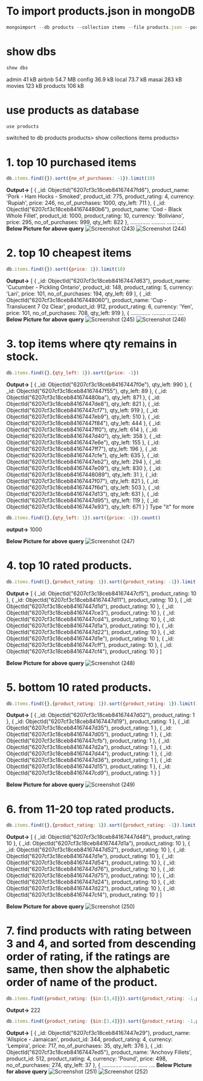 
# To import products.json in mongoDB
```js
mongoimport --db products --collection items --file products.json --port 27017  --jsonArray
```
#  show dbs
```js
show dbs
```
admin       41 kB
airbnb    54.7 MB
config    36.9 kB
local     73.7 kB
masai      283 kB
movies     123 kB
products   106 kB

# use products as database
```js
use products
```
switched to db products
products> show collections
items
products>


# 1. top 10 purchased items
```js
db.items.find({}).sort({no_of_purchases: -1}).limit(10)
```
**Output->**
[
  {
    _id: ObjectId("6207cf3c18ceb84167447fd6"),
    product_name: 'Pork - Ham Hocks - Smoked',
    product_id: 775,
    product_rating: 4,
    currency: 'Rupiah',
    price: 246,
    no_of_purchases: 1000,
    qty_left: 711
  },
  {
    _id: ObjectId("6207cf3c18ceb841674480b6"),
    product_name: 'Cod - Black Whole Fillet',
    product_id: 1000,
    product_rating: 10,
    currency: 'Boliviano',
    price: 295,
    no_of_purchases: 999,
    qty_left: 822
  },
  .............
  .........
  ......
  ....
**Below Picture for above query**
![Screenshot (243)](https://user-images.githubusercontent.com/80479635/153718640-9806a6a4-00d8-4fd6-978f-8261fb0715a3.png)
![Screenshot (244)](https://user-images.githubusercontent.com/80479635/153718651-f75de415-b1d5-4bf0-bf5e-7443c77fc304.png)



# 2. top 10 cheapest items
```js
db.items.find({}).sort({price: 1}).limit(10)
```
**Output->**
[
  {
    _id: ObjectId("6207cf3c18ceb84167447d63"),
    product_name: 'Cucumber - Pickling Ontario',
    product_id: 148,
    product_rating: 5,
    currency: 'Lari',
    price: 101,
    no_of_purchases: 194,
    qty_left: 69
  },
  {
    _id: ObjectId("6207cf3c18ceb84167448060"),
    product_name: 'Cup - Translucent 7 Oz Clear',
    product_id: 912,
    product_rating: 6,
    currency: 'Yen',
    price: 101,
    no_of_purchases: 708,
    qty_left: 919
  },
  {
   .............
  .........
  ......
  ....
**Below Picture for above query**
![Screenshot (245)](https://user-images.githubusercontent.com/80479635/153718661-ea399635-0590-46e5-a201-b0079233e8b9.png)
![Screenshot (246)](https://user-images.githubusercontent.com/80479635/153718662-ca738546-61c0-41bb-b01e-611eac90518e.png)



# 3. top items where qty remains in stock.
```js
db.items.find({},{qty_left: 1}).sort({price: -1})
```
**Output->**
[
  { _id: ObjectId("6207cf3c18ceb84167447f0e"), qty_left: 990 },
  { _id: ObjectId("6207cf3c18ceb84167447f55"), qty_left: 89 },
  { _id: ObjectId("6207cf3c18ceb841674480ba"), qty_left: 871 },
  { _id: ObjectId("6207cf3c18ceb84167447de8"), qty_left: 821 },
  { _id: ObjectId("6207cf3c18ceb84167447cf7"), qty_left: 919 },
  { _id: ObjectId("6207cf3c18ceb84167447eb9"), qty_left: 510 },
  { _id: ObjectId("6207cf3c18ceb84167447f84"), qty_left: 444 },
  { _id: ObjectId("6207cf3c18ceb84167447ff0"), qty_left: 614 },
  { _id: ObjectId("6207cf3c18ceb84167447d40"), qty_left: 358 },
  { _id: ObjectId("6207cf3c18ceb84167447e6e"), qty_left: 155 },
  { _id: ObjectId("6207cf3c18ceb84167447ff7"), qty_left: 196 },
  { _id: ObjectId("6207cf3c18ceb84167447cfe"), qty_left: 635 },
  { _id: ObjectId("6207cf3c18ceb84167447eb2"), qty_left: 294 },
  { _id: ObjectId("6207cf3c18ceb84167447e09"), qty_left: 830 },
  { _id: ObjectId("6207cf3c18ceb84167448089"), qty_left: 31 },
  { _id: ObjectId("6207cf3c18ceb84167447f07"), qty_left: 821 },
  { _id: ObjectId("6207cf3c18ceb84167447f6d"), qty_left: 503 },
  { _id: ObjectId("6207cf3c18ceb84167447d13"), qty_left: 631 },
  { _id: ObjectId("6207cf3c18ceb84167447d95"), qty_left: 119 },
  { _id: ObjectId("6207cf3c18ceb84167447e93"), qty_left: 671 }
]
Type "it" for more

```js
db.items.find({},{qty_left: 1}).sort({price: -1}).count()
```
**output->**
1000

**Below Picture for above query**
![Screenshot (247)](https://user-images.githubusercontent.com/80479635/153718668-6fd7bd4c-8726-42ed-9ce9-e44f48897257.png)


# 4. top 10 rated products.
```js
db.items.find({},{product_rating: 1}).sort({product_rating: -1}).limit(10)
```
**Output->**
[
  { _id: ObjectId("6207cf3c18ceb84167447cf5"), product_rating: 10 },
  { _id: ObjectId("6207cf3c18ceb84167447d11"), product_rating: 10 },
  { _id: ObjectId("6207cf3c18ceb84167447d1d"), product_rating: 10 },
  { _id: ObjectId("6207cf3c18ceb84167447ce3"), product_rating: 10 },
  { _id: ObjectId("6207cf3c18ceb84167447cd4"), product_rating: 10 },
  { _id: ObjectId("6207cf3c18ceb84167447d1a"), product_rating: 10 },
  { _id: ObjectId("6207cf3c18ceb84167447d22"), product_rating: 10 },
  { _id: ObjectId("6207cf3c18ceb84167447d1e"), product_rating: 10 },
  { _id: ObjectId("6207cf3c18ceb84167447cff"), product_rating: 10 },
  { _id: ObjectId("6207cf3c18ceb84167447cf4"), product_rating: 10 }
]

**Below Picture for above query**
![Screenshot (248)](https://user-images.githubusercontent.com/80479635/153718678-6bd960cd-c936-457b-97d8-405cc2284f5b.png)



# 5. bottom 10 rated products.
```js
db.items.find({},{product_rating: 1}).sort({product_rating: 1}).limit(10)
```
**Output->**
[
  { _id: ObjectId("6207cf3c18ceb84167447d02"), product_rating: 1 },
  { _id: ObjectId("6207cf3c18ceb84167447d19"), product_rating: 1 },
  { _id: ObjectId("6207cf3c18ceb84167447d35"), product_rating: 1 },
  { _id: ObjectId("6207cf3c18ceb84167447d05"), product_rating: 1 },
  { _id: ObjectId("6207cf3c18ceb84167447cfb"), product_rating: 1 },
  { _id: ObjectId("6207cf3c18ceb84167447d2a"), product_rating: 1 },
  { _id: ObjectId("6207cf3c18ceb84167447d44"), product_rating: 1 },
  { _id: ObjectId("6207cf3c18ceb84167447d36"), product_rating: 1 },
  { _id: ObjectId("6207cf3c18ceb84167447d15"), product_rating: 1 },
  { _id: ObjectId("6207cf3c18ceb84167447cd9"), product_rating: 1 }
]

**Below Picture for above query**
![Screenshot (249)](https://user-images.githubusercontent.com/80479635/153718684-c6ddeafd-b2ec-47c6-b1af-f9c791c8d299.png)


# 6. from 11-20 top rated products.
```js
db.items.find({},{product_rating: 1}).sort({product_rating: -1}).limit(10).skip(10)
```
**Output->**
[
  { _id: ObjectId("6207cf3c18ceb84167447d48"), product_rating: 10 },
  { _id: ObjectId("6207cf3c18ceb84167447d1a"), product_rating: 10 },
  { _id: ObjectId("6207cf3c18ceb84167447d52"), product_rating: 10 },
  { _id: ObjectId("6207cf3c18ceb84167447d1e"), product_rating: 10 },
  { _id: ObjectId("6207cf3c18ceb84167447d54"), product_rating: 10 },
  { _id: ObjectId("6207cf3c18ceb84167447d76"), product_rating: 10 },
  { _id: ObjectId("6207cf3c18ceb84167447d75"), product_rating: 10 },
  { _id: ObjectId("6207cf3c18ceb84167447d24"), product_rating: 10 },
  { _id: ObjectId("6207cf3c18ceb84167447d22"), product_rating: 10 },
  { _id: ObjectId("6207cf3c18ceb84167447cf4"), product_rating: 10 }
]

**Below Picture for above query**
![Screenshot (250)](https://user-images.githubusercontent.com/80479635/153718694-d9c67bab-4dd3-4e78-b0ac-02a8be52b865.png)



# 7. find products with rating between 3 and 4, and sorted from descending order of rating, if the ratings are same, then show the alphabetic order of name of the product.
```js
db.items.find({product_rating: {$in:[3,4]}}).sort({product_rating: -1,product_name: 1}).count()
```
**Output->** 222

```js
db.items.find({product_rating: {$in:[3,4]}}).sort({product_rating: -1,product_name: 1})
```
**Output->**
[
  {
    _id: ObjectId("6207cf3c18ceb84167447e29"),
    product_name: 'Allspice - Jamaican',
    product_id: 344,
    product_rating: 4,
    currency: 'Lempira',
    price: 717,
    no_of_purchases: 35,
    qty_left: 376
  },
  {
    _id: ObjectId("6207cf3c18ceb84167447ed5"),
    product_name: 'Anchovy Fillets',
    product_id: 512,
    product_rating: 4,
    currency: 'Pound',
    price: 498,
    no_of_purchases: 274,
    qty_left: 37
  },
  {
  .............
  .........
  ......
  ....
**Below Picture for above query**
![Screenshot (251)](https://user-images.githubusercontent.com/80479635/153718717-dcf4898b-8c07-4eca-9ea6-dd9537334edf.png)
![Screenshot (252)](https://user-images.githubusercontent.com/80479635/153718735-6626846b-e87f-4943-8502-e77e973c8a6b.png)




